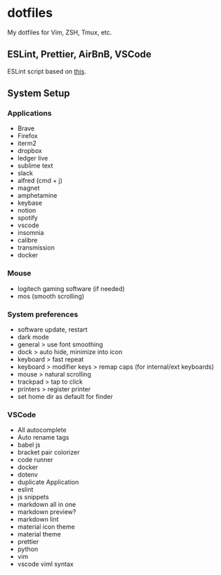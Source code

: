 # dotfiles

My dotfiles for Vim, ZSH, Tmux, etc.

## ESLint, Prettier, AirBnB, VSCode

ESLint script based on [this](https://github.com/paulolramos/eslint-prettier-airbnb-react/blob/master/eslint-prettier-config.sh).

## System Setup

### Applications

- Brave
- Firefox
- iterm2
- dropbox
- ledger live
- sublime text
- slack
- alfred (cmd + j)
- magnet
- amphetamine
- keybase
- notion
- spotify
- vscode
- insomnia
- calibre
- transmission
- docker

### Mouse

- logitech gaming software (if needed)
- mos (smooth scrolling)

### System preferences

- software update, restart
- dark mode
- general > use font smoothing
- dock > auto hide, minimize into icon
- keyboard > fast repeat
- keyboard > modifier keys > remap caps (for internal/ext keyboards)
- mouse > natural scrolling
- trackpad > tap to click
- printers > register printer
- set home dir as default for finder

### VSCode

- All autocomplete
- Auto rename tags
- babel js
- bracket pair colorizer
- code runner
- docker
- dotenv
- duplicate Application
- eslint
- js snippets
- markdown all in one
- markdown preview?
- markdown lint
- material icon theme
- material theme
- prettier
- python
- vim
- vscode viml syntax
